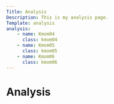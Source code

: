 ```yaml
---
Title: Analysis
Description: This is my analysis page.
Template: analysis
analysis:
    - name: Kmom04
      class: kmom04
    - name: Kmom05
      class: kmom05
    - name: Kmom06
      class: kmom06
---
```


Analysis
==========================

